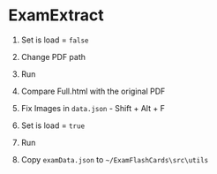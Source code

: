 # ExamExtract

1) Set is load = `false`
2) Change PDF path
3) Run

4) Compare Full.html with the original PDF

5) Fix Images in `data.json` - Shift + Alt + F

6) Set is load = `true`
7) Run
8) Copy `examData.json` to `~/ExamFlashCards\src\utils`